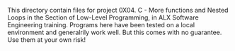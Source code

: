 This directory contain files for project 0X04. C - More functions and Nested Loops in the Section of Low-Level Programming, in ALX Software Engineering training.
Programs here have been tested on a local environment and generalrily work well. But this comes with no guarantee. Use them at your own risk!
